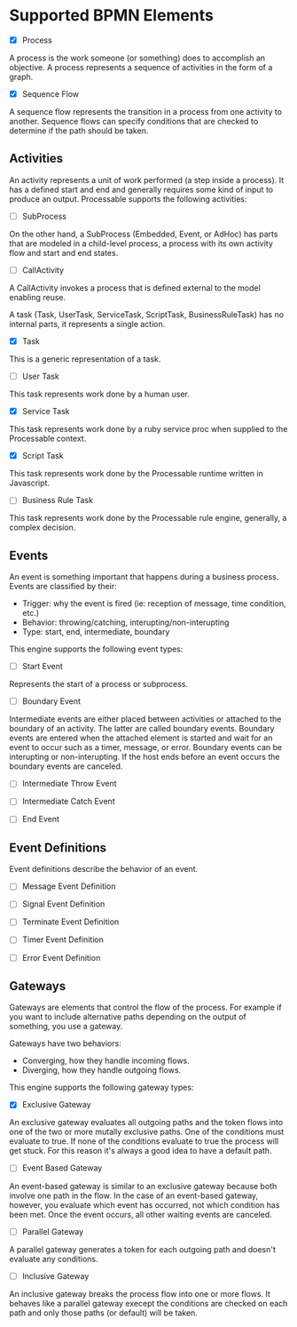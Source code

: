 # Supported BPMN Elements

- [x] Process

A process is the work someone (or something) does to accomplish an objective. A process represents a sequence of activities in the form of a graph.

- [x] Sequence Flow

A sequence flow represents the transition in a process from one activity to another. Sequence flows can specify conditions that are checked to determine if the path should be taken.

## Activities

An activity represents a unit of work performed (a step inside a process). It has a defined start and end and generally requires some kind of input to produce an output. Processable supports the following activities:

- [ ] SubProcess

On the other hand, a SubProcess (Embedded, Event, or AdHoc) has parts that are modeled in a child-level process, a process with its own activity flow and start and end states. 

- [ ] CallActivity

A CallActivity invokes a process that is defined external to the model enabling reuse.

A task (Task, UserTask, ServiceTask, ScriptTask, BusinessRuleTask) has no internal parts, it represents a single action.

- [x] Task 

This is a generic representation of a task.

- [ ] User Task

This task represents work done by a human user.

- [x] Service Task

This task represents work done by a ruby service proc when supplied to the Processable context.

- [x] Script Task

This task represents work done by the Processable runtime written in Javascript.

- [ ] Business Rule Task

This task represents work done by the Processable rule engine, generally, a complex decision.

## Events

An event is something important that happens during a business process. Events are classified by their:

* Trigger: why the event is fired (ie: reception of message, time condition, etc.)
* Behavior: throwing/catching, interupting/non-interupting
* Type: start, end, intermediate, boundary

This engine supports the following event types:

- [ ] Start Event

Represents the start of a process or subprocess.

- [ ] Boundary Event

Intermediate events are either placed between activities or attached to the boundary of an activity. The latter are called boundary events. Boundary events are entered when the attached element is started and wait for an event to occur such as a timer, message, or error. Boundary events can be interupting or non-interupting. If the host ends before an event occurs the boundary events are canceled.

- [ ] Intermediate Throw Event

- [ ] Intermediate Catch Event

- [ ] End Event

## Event Definitions

Event definitions describe the behavior of an event.

- [ ] Message Event Definition

- [ ] Signal Event Definition

- [ ] Terminate Event Definition

- [ ] Timer Event Definition

- [ ] Error Event Definition

## Gateways

Gateways are elements that control the flow of the process. For example if you want to include alternative paths depending on the output of something, you use a gateway.

Gateways have two behaviors:

* Converging, how they handle incoming flows.
* Diverging, how they handle outgoing flows.

This engine supports the following gateway types:

- [x] Exclusive Gateway

An exclusive gateway evaluates all outgoing paths and the token flows into one of the two or more mutally exclusive paths. One of the conditions must evaluate to true. If none of the conditions evaluate to true the process will get stuck. For this reason it's always a good idea to have a default path.

- [ ] Event Based Gateway

An event-based gateway is similar to an exclusive gateway because both involve one path in the flow. In the case of an event-based gateway, however, you evaluate which event has occurred, not which condition has been met. Once the event occurs, all other waiting events are canceled.

- [ ] Parallel Gateway

A parallel gateway generates a token for each outgoing path and doesn't evaluate any conditions.

- [ ] Inclusive Gateway

An inclusive gateway breaks the process flow into one or more flows. It behaves like a parallel gateway execept the conditions are checked on each path and only those paths (or default) will be taken.